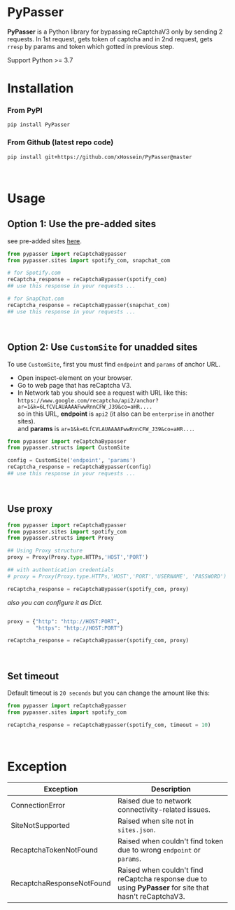 # PyPasser
**PyPasser** is a Python library for bypassing reCaptchaV3 only by sending 2 requests. In 1st request, gets token of captcha and in 2nd request, gets `rresp` by params and token which gotted in previous step.

Support Python >= 3.7
# Installation
### From PyPI
```
pip install PyPasser
```
### From Github (latest repo code)
```
pip install git+https://github.com/xHossein/PyPasser@master
```
&nbsp;
# Usage
## **Option 1: Use the pre-added sites**
see pre-added sites [here](https://github.com/xHossein/PyPasser/blob/master/pypasser/sites.py).

```python
from pypasser import reCaptchaBypasser
from pypasser.sites import spotify_com, snapchat_com

# for Spotify.com
reCaptcha_response = reCaptchaBypasser(spotify_com)
## use this response in your requests ...

# for SnapChat.com
reCaptcha_response = reCaptchaBypasser(snapchat_com)
## use this response in your requests ...

```
&nbsp;
## **Option 2: Use `CustomSite` for unadded sites**
To use `CustomSite`, first you must find `endpoint` and `params` of anchor URL.
- Open inspect-element on your browser.
- Go to web page that has reCaptcha V3.
- In Network tab you should see a request with URL like this:\
 ```https://www.google.com/recaptcha/api2/anchor?ar=1&k=6LfCVLAUAAAAFwwRnnCFW_J39&co=aHR....```\
 so in this URL, **endpoint** is `api2` (it also can be `enterprise` in another sites).\
  and **params** is `ar=1&k=6LfCVLAUAAAAFwwRnnCFW_J39&co=aHR...`.


```python
from pypasser import reCaptchaBypasser
from pypasser.structs import CustomSite

config = CustomSite('endpoint', 'params')
reCaptcha_response = reCaptchaBypasser(config)
## use this response in your requests ...
```
&nbsp;
## **Use proxy**

```python
from pypasser import reCaptchaBypasser
from pypasser.sites import spotify_com
from pypasser.structs import Proxy

## Using Proxy structure
proxy = Proxy(Proxy.type.HTTPs,'HOST','PORT')

## with authentication credentials
# proxy = Proxy(Proxy.type.HTTPs,'HOST','PORT','USERNAME', 'PASSWORD')

reCaptcha_response = reCaptchaBypasser(spotify_com, proxy)
```
_also you can configure it as Dict._


```python

proxy = {"http": "http://HOST:PORT",
         "https": "http://HOST:PORT"}

reCaptcha_response = reCaptchaBypasser(spotify_com, proxy)
```
&nbsp;
## **Set timeout**
Default timeout is `20 seconds` but you can change the amount like this:

```python
from pypasser import reCaptchaBypasser
from pypasser.sites import spotify_com

reCaptcha_response = reCaptchaBypasser(spotify_com, timeout = 10)
```
&nbsp;
# Exception
Exception | Description
----------|------------
ConnectionError | Raised due to network connectivity-related issues.
SiteNotSupported | Raised when site not in `sites.json`.
RecaptchaTokenNotFound | Raised when couldn't find token due to wrong `endpoint` or `params`.
RecaptchaResponseNotFound | Raised when couldn't find reCaptcha response due to using **PyPasser** for site that hasn't reCaptchaV3.
